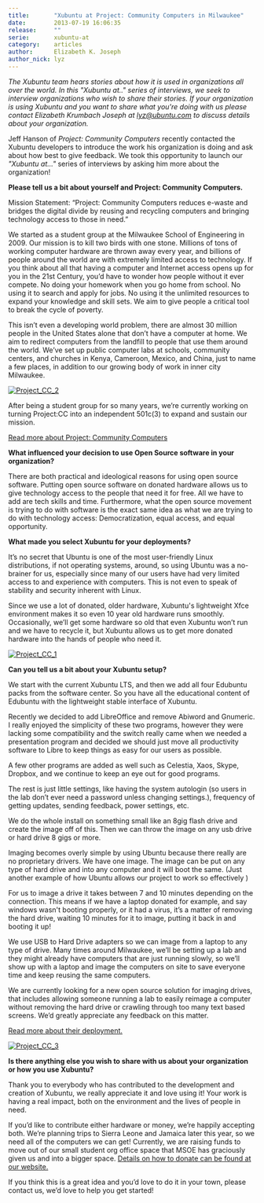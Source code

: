 ```yaml
---
title:       "Xubuntu at Project: Community Computers in Milwaukee"
date:        2013-07-19 16:06:35
release:     ""
serie:       xubuntu-at
category:    articles
author:      Elizabeth K. Joseph
author_nick: lyz
---
```


*The Xubuntu team hears stories about how it is used in organizations all over the world. In this "Xubuntu at.." series of interviews, we seek to interview organizations who wish to share their stories. If your organization is using Xubuntu and you want to share what you're doing with us please contact Elizabeth Krumbach Joseph at lyz@ubuntu.com to discuss details about your organization.*

Jeff Hanson of *Project: Community Computers* recently contacted the Xubuntu developers to introduce the work his organization is doing and ask about how best to give feedback. We took this opportunity to launch our *"Xubuntu at..."* series of interviews by asking him more about the organization!

**Please tell us a bit about yourself and Project: Community Computers.**

Mission Statement: “Project: Community Computers reduces e-waste and bridges the digital divide by reusing and recycling computers and bringing technology access to those in need.”

We started as a student group at the Milwaukee School of Engineering in 2009. Our mission is to kill two birds with one stone. Millions of tons of working computer hardware are thrown away every year, and billions of people around the world are with extremely limited access to technology. If you think about all that having a computer and Internet access opens up for you in the 21st Century, you’d have to wonder how people without it ever compete. No doing your homework when you go home from school. No using it to search and apply for jobs. No using it the unlimited resources to expand your knowledge and skill sets. We aim to give people a critical tool to break the cycle of poverty.

This isn’t even a developing world problem, there are almost 30 million people in the United States alone that don’t have a computer at home. We aim to redirect computers from the landfill to people that use them around the world. We’ve set up public computer labs at schools, community centers, and churches in Kenya, Cameroon, Mexico, and China, just to name a few places, in addition to our growing body of work in inner city Milwaukee.

[![](/wp-content/uploads/2013/07/Project_CC_2-400x299.jpg "Project_CC_2")](/wp-content/uploads/2013/07/Project_CC_2.jpg)

After being a student group for so many years, we’re currently working on turning Project:CC into an independent 501c(3) to expand and sustain our mission.

[Read more about Project: Community Computers](http://www.projectcc.org/?page_id=409)

**What influenced your decision to use Open Source software in your organization?**

There are both practical and ideological reasons for using open source software. Putting open source software on donated hardware allows us to give technology access to the people that need it for free. All we have to add are tech skills and time. Furthermore, what the open source movement is trying to do with software is the exact same idea as what we are trying to do with technology access: Democratization, equal access, and equal opportunity.

**What made you select Xubuntu for your deployments?**

It’s no secret that Ubuntu is one of the most user-friendly Linux distributions, if not operating systems, around, so using Ubuntu was a no-brainer for us, especially since many of our users have had very limited access to and experience with computers. This is not even to speak of stability and security inherent with Linux.

Since we use a lot of donated, older hardware, Xubuntu's lightweight Xfce environment makes it so even 10 year old hardware runs smoothly. Occasionally, we’ll get some hardware so old that even Xubuntu won’t run and we have to recycle it, but Xubuntu allows us to get more donated hardware into the hands of people who need it.

[![](/wp-content/uploads/2013/07/Project_CC_1-400x298.jpg "Project_CC_1")](http://xubuntu.org/news/xubuntu-at-project-community-computers-in-milwaukee/project_cc_1/)

**Can you tell us a bit about your Xubuntu setup?**

We start with the current Xubuntu LTS, and then we add all four Edubuntu packs from the software center. So you have all the educational content of Edubuntu with the lightweight stable interface of Xubuntu.

Recently we decided to add LibreOffice and remove Abiword and Gnumeric. I really enjoyed the simplicity of these two programs, however they were lacking some compatibility and the switch really came when we needed a presentation program and decided we should just move all productivity software to Libre to keep things as easy for our users as possible.

A few other programs are added as well such as Celestia, Xaos, Skype, Dropbox, and we continue to keep an eye out for good programs.

The rest is just little settings, like having the system autologin (so users in the lab don’t ever need a password unless changing settings.), frequency of getting updates, sending feedback, power settings, etc.

We do the whole install on something small like an 8gig flash drive and create the image off of this. Then we can throw the image on any usb drive or hard drive 8 gigs or more.

Imaging becomes overly simple by using Ubuntu because there really are no proprietary drivers. We have one image. The image can be put on any type of hard drive and into any computer and it will boot the same. (Just another example of how Ubuntu allows our project to work so effectively )

For us to image a drive it takes between 7 and 10 minutes depending on the connection. This means if we have a laptop donated for example, and say windows wasn't booting properly, or it had a virus, it’s a matter of removing the hard drive, waiting 10 minutes for it to image, putting it back in and booting it up!

We use USB to Hard Drive adapters so we can image from a laptop to any type of drive. Many times around Milwaukee, we’ll be setting up a lab and they might already have computers that are just running slowly, so we’ll show up with a laptop and image the computers on site to save everyone time and keep reusing the same computers.

We are currently looking for a new open source solution for imaging drives, that includes allowing someone running a lab to easily reimage a computer without removing the hard drive or crawling through too many text based screens. We’d greatly appreciate any feedback on this matter.

[Read more about their deployment.](http://www.projectcc.org/?page_id=1267)

[![](/wp-content/uploads/2013/07/Project_CC_3-400x533.jpg "Project_CC_3")](http://xubuntu.org/news/xubuntu-at-project-community-computers-in-milwaukee/project_cc_3/)

**Is there anything else you wish to share with us about your organization or how you use Xubuntu?**

Thank you to everybody who has contributed to the development and creation of Xubuntu, we really appreciate it and love using it! Your work is having a real impact, both on the environment and the lives of people in need.

If you’d like to contribute either hardware or money, we’re happily accepting both. We’re planning trips to Sierra Leone and Jamaica later this year, so we need all of the computers we can get! Currently, we are raising funds to move out of our small student org office space that MSOE has graciously given us and into a bigger space. [Details on how to donate can be found at our website.](http://www.projectcc.org/?page_id=1055)

If you think this is a great idea and you’d love to do it in your town, please contact us, we’d love to help you get started!

